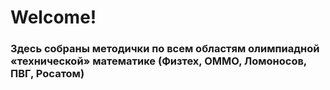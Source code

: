 # Welcome!
### Здесь собраны методички по всем областям олимпиадной «технической» математике (Физтех, ОММО, Ломоносов, ПВГ, Росатом)
